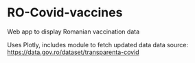 # RO-Covid-vaccines
Web app to display Romanian vaccination data

Uses Plotly, includes module to fetch updated data
data source: https://data.gov.ro/dataset/transparenta-covid
